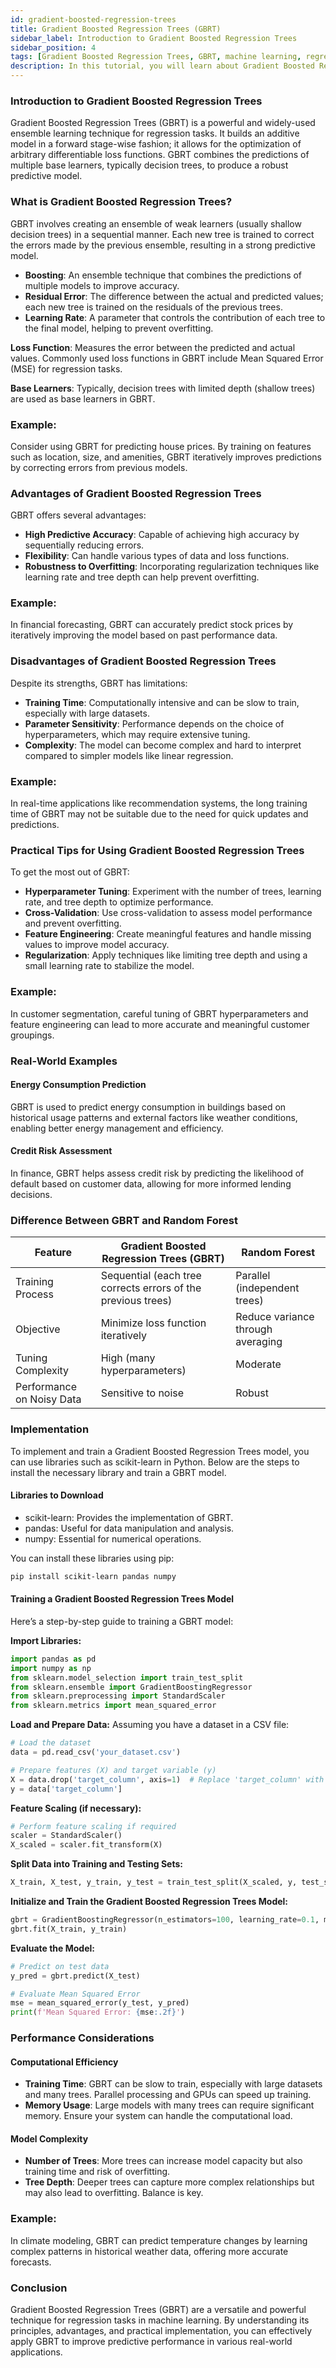 ```yaml
---
id: gradient-boosted-regression-trees
title: Gradient Boosted Regression Trees (GBRT)
sidebar_label: Introduction to Gradient Boosted Regression Trees
sidebar_position: 4
tags: [Gradient Boosted Regression Trees, GBRT, machine learning, regression algorithm, data analysis, data science, supervised learning, ensemble learning, boosting, decision trees]
description: In this tutorial, you will learn about Gradient Boosted Regression Trees (GBRT), their importance, what GBRT is, why learn GBRT, how to use GBRT, steps to start using GBRT, and more.
---
```


### Introduction to Gradient Boosted Regression Trees
Gradient Boosted Regression Trees (GBRT) is a powerful and widely-used ensemble learning technique for regression tasks. It builds an additive model in a forward stage-wise fashion; it allows for the optimization of arbitrary differentiable loss functions. GBRT combines the predictions of multiple base learners, typically decision trees, to produce a robust predictive model.

### What is Gradient Boosted Regression Trees?
GBRT involves creating an ensemble of weak learners (usually shallow decision trees) in a sequential manner. Each new tree is trained to correct the errors made by the previous ensemble, resulting in a strong predictive model.

- **Boosting**: An ensemble technique that combines the predictions of multiple models to improve accuracy.
- **Residual Error**: The difference between the actual and predicted values; each new tree is trained on the residuals of the previous trees.
- **Learning Rate**: A parameter that controls the contribution of each tree to the final model, helping to prevent overfitting.

**Loss Function**: Measures the error between the predicted and actual values. Commonly used loss functions in GBRT include Mean Squared Error (MSE) for regression tasks.

**Base Learners**: Typically, decision trees with limited depth (shallow trees) are used as base learners in GBRT.

### Example:
Consider using GBRT for predicting house prices. By training on features such as location, size, and amenities, GBRT iteratively improves predictions by correcting errors from previous models.

### Advantages of Gradient Boosted Regression Trees
GBRT offers several advantages:

- **High Predictive Accuracy**: Capable of achieving high accuracy by sequentially reducing errors.
- **Flexibility**: Can handle various types of data and loss functions.
- **Robustness to Overfitting**: Incorporating regularization techniques like learning rate and tree depth can help prevent overfitting.

### Example:
In financial forecasting, GBRT can accurately predict stock prices by iteratively improving the model based on past performance data.

### Disadvantages of Gradient Boosted Regression Trees
Despite its strengths, GBRT has limitations:

- **Training Time**: Computationally intensive and can be slow to train, especially with large datasets.
- **Parameter Sensitivity**: Performance depends on the choice of hyperparameters, which may require extensive tuning.
- **Complexity**: The model can become complex and hard to interpret compared to simpler models like linear regression.

### Example:
In real-time applications like recommendation systems, the long training time of GBRT may not be suitable due to the need for quick updates and predictions.

### Practical Tips for Using Gradient Boosted Regression Trees
To get the most out of GBRT:

- **Hyperparameter Tuning**: Experiment with the number of trees, learning rate, and tree depth to optimize performance.
- **Cross-Validation**: Use cross-validation to assess model performance and prevent overfitting.
- **Feature Engineering**: Create meaningful features and handle missing values to improve model accuracy.
- **Regularization**: Apply techniques like limiting tree depth and using a small learning rate to stabilize the model.

### Example:
In customer segmentation, careful tuning of GBRT hyperparameters and feature engineering can lead to more accurate and meaningful customer groupings.

### Real-World Examples

#### Energy Consumption Prediction
GBRT is used to predict energy consumption in buildings based on historical usage patterns and external factors like weather conditions, enabling better energy management and efficiency.

#### Credit Risk Assessment
In finance, GBRT helps assess credit risk by predicting the likelihood of default based on customer data, allowing for more informed lending decisions.

### Difference Between GBRT and Random Forest
| Feature                         | Gradient Boosted Regression Trees (GBRT) | Random Forest                        |
|---------------------------------|-----------------------------------------|--------------------------------------|
| Training Process                | Sequential (each tree corrects errors of the previous trees) | Parallel (independent trees)         |
| Objective                       | Minimize loss function iteratively      | Reduce variance through averaging    |
| Tuning Complexity               | High (many hyperparameters)             | Moderate                             |
| Performance on Noisy Data       | Sensitive to noise                      | Robust                               |

### Implementation
To implement and train a Gradient Boosted Regression Trees model, you can use libraries such as scikit-learn in Python. Below are the steps to install the necessary library and train a GBRT model.

#### Libraries to Download
- scikit-learn: Provides the implementation of GBRT.
- pandas: Useful for data manipulation and analysis.
- numpy: Essential for numerical operations.

You can install these libraries using pip:

```bash
pip install scikit-learn pandas numpy
```

#### Training a Gradient Boosted Regression Trees Model
Here’s a step-by-step guide to training a GBRT model:

**Import Libraries:**

```python
import pandas as pd
import numpy as np
from sklearn.model_selection import train_test_split
from sklearn.ensemble import GradientBoostingRegressor
from sklearn.preprocessing import StandardScaler
from sklearn.metrics import mean_squared_error
```

**Load and Prepare Data:**
Assuming you have a dataset in a CSV file:

```python
# Load the dataset
data = pd.read_csv('your_dataset.csv')

# Prepare features (X) and target variable (y)
X = data.drop('target_column', axis=1)  # Replace 'target_column' with your target variable name
y = data['target_column']
```

**Feature Scaling (if necessary):**

```python
# Perform feature scaling if required
scaler = StandardScaler()
X_scaled = scaler.fit_transform(X)
```

**Split Data into Training and Testing Sets:**

```python
X_train, X_test, y_train, y_test = train_test_split(X_scaled, y, test_size=0.2, random_state=42)
```

**Initialize and Train the Gradient Boosted Regression Trees Model:**

```python
gbrt = GradientBoostingRegressor(n_estimators=100, learning_rate=0.1, max_depth=3, random_state=42)
gbrt.fit(X_train, y_train)
```

**Evaluate the Model:**

```python
# Predict on test data
y_pred = gbrt.predict(X_test)

# Evaluate Mean Squared Error
mse = mean_squared_error(y_test, y_pred)
print(f'Mean Squared Error: {mse:.2f}')
```

### Performance Considerations

#### Computational Efficiency
- **Training Time**: GBRT can be slow to train, especially with large datasets and many trees. Parallel processing and GPUs can speed up training.
- **Memory Usage**: Large models with many trees can require significant memory. Ensure your system can handle the computational load.

#### Model Complexity
- **Number of Trees**: More trees can increase model capacity but also training time and risk of overfitting.
- **Tree Depth**: Deeper trees can capture more complex relationships but may also lead to overfitting. Balance is key.

### Example:
In climate modeling, GBRT can predict temperature changes by learning complex patterns in historical weather data, offering more accurate forecasts.

### Conclusion
Gradient Boosted Regression Trees (GBRT) are a versatile and powerful technique for regression tasks in machine learning. By understanding its principles, advantages, and practical implementation, you can effectively apply GBRT to improve predictive performance in various real-world applications.
